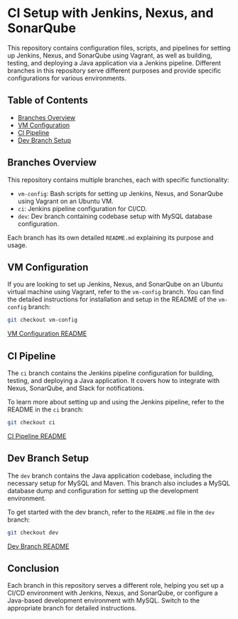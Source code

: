 
# CI Setup with Jenkins, Nexus, and SonarQube

This repository contains configuration files, scripts, and pipelines for setting up Jenkins, Nexus, and SonarQube using Vagrant, as well as building, testing, and deploying a Java application via a Jenkins pipeline. Different branches in this repository serve different purposes and provide specific configurations for various environments.

## Table of Contents

- [Branches Overview](#branches-overview)
- [VM Configuration](#vm-configuration)
- [CI Pipeline](#ci-pipeline)
- [Dev Branch Setup](#dev-branch-setup)

## Branches Overview

This repository contains multiple branches, each with specific functionality:

- `vm-config`: Bash scripts for setting up Jenkins, Nexus, and SonarQube using Vagrant on an Ubuntu VM.
- `ci`: Jenkins pipeline configuration for CI/CD.
- `dev`: Dev branch containing codebase setup with MySQL database configuration.

Each branch has its own detailed `README.md` explaining its purpose and usage.

## VM Configuration

If you are looking to set up Jenkins, Nexus, and SonarQube on an Ubuntu virtual machine using Vagrant, refer to the `vm-config` branch. You can find the detailed instructions for installation and setup in the README of the `vm-config` branch:

```bash
git checkout vm-config
```

[VM Configuration README](https://github.com/nulltogeek/ci-using-jenkins-nexus-sonarqube-slack/tree/vm-config)

## CI Pipeline

The `ci` branch contains the Jenkins pipeline configuration for building, testing, and deploying a Java application. It covers how to integrate with Nexus, SonarQube, and Slack for notifications.

To learn more about setting up and using the Jenkins pipeline, refer to the README in the `ci` branch:

```bash
git checkout ci
```

[CI Pipeline README](https://github.com/nulltogeek/ci-using-jenkins-nexus-sonarqube-slack/tree/ci)

## Dev Branch Setup

The `dev` branch contains the Java application codebase, including the necessary setup for MySQL and Maven. This branch also includes a MySQL database dump and configuration for setting up the development environment.

To get started with the dev branch, refer to the `README.md` file in the `dev` branch:

```bash
git checkout dev
```

[Dev Branch README](https://github.com/nulltogeek/ci-using-jenkins-nexus-sonarqube-slack/tree/dev)

## Conclusion

Each branch in this repository serves a different role, helping you set up a CI/CD environment with Jenkins, Nexus, and SonarQube, or configure a Java-based development environment with MySQL. Switch to the appropriate branch for detailed instructions.
